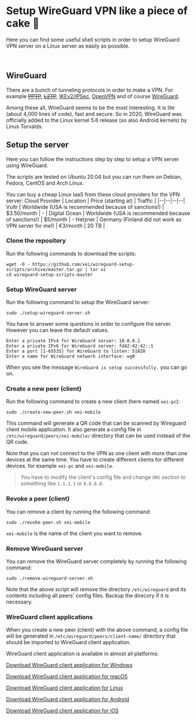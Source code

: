 # Setup WireGuard VPN like a piece of cake 🍰
Here you can find some useful shell scripts in order to setup WireGuard VPN server on a Linux server as easily as possible.

<p>&nbsp;</p>

## WireGuard
There are a bunch of tunneling protocols in order to make a VPN. For example ~~[PPTP](https://www.bgocloud.com/knowledgebase/32/mikrotik-chr-how-to-setup-pptp-vpn-server.html)~~, ~~[L2TP](https://blog.johannfenech.com/mikrotik-l2tp-ipsec-vpn-server/)~~, [IKEv2/IPSec](https://github.com/jawj/IKEv2-setup), [OpenVPN](https://github.com/angristan/openvpn-install) and of course [WireGuard](https://www.wireguard.com/).

Among these all, WireGuard seems to be the most interesting. It is lite (about 4,000 lines of code), fast and secure. So in 2020, WireGuard was officially added to the Linux kernel 5.6 release (so also Android kernels) by Linus Torvalds.

## Setup the server
Here you can follow the instructions step by step to setup a VPN server using WireGuard.

The scripts are tested on Ubuntu 20.04 but you can run them on Debian, Fedora, CentOS and Arch Linux.


You can buy a cheap Linux IaaS from these cloud providers for the VPN server:
Cloud Provider | Location | Price (starting at) | Traffic |
|--|--|--|--|
Vultr | Worldwide (USA is recommended because of sanctions!) | $3.50/month | - |
Digital Ocean | Worldwide (USA is recommended because of sanctions!) | $5/month | -
Hetzner | Germany (Finland did not work as VPN server for me!) | €3/month | 20 TB |

### Clone the repository
Run the following commands to download the scripts:
```
wget -O - https://github.com/xei/wireguard-setup-scripts/archive/master.tar.gz | tar xz
cd wireguard-setup-scripts-master
```

### Setup WireGuard server
Run the following command to setup the WireGuard server:
```
sudo ./setup-wireguard-server.sh
```
You have to answer some questions in order to configure the server. However you can leave the default values.
```
Enter a private IPv4 for WireGuard server: 10.0.0.1
Enter a private IPv6 for WireGuard server: fd42:42:42::1
Enter a port [1-65535] for WireGuard to listen: 51820
Enter a name for WireGuard network interface: wg0
```

When you see the message `WireGuard is setup successfully.` you can go on.

### Create a new peer (client)
Run the following command to create a new client (here named `xei-pc`):
```
sudo ./create-new-peer.sh xei-mobile
```
This command will generate a QR code that can be scanned by Wireguard client mobile application. It also generate a config file in `/etc/wireguard/peers/xei-mobile/` directory that can be used instead of the QR code.

Note that you can not connect to the VPN as one client with more than one devices at the same time. You have to create different clients for different devices. for example `xei-pc` and `xei-mobile`.

> You have to modify the client's config file and change `DNS` section to something like `1.1.1.1` or `8.8.8.8`.

### Revoke a peer (client)
You can remove a client by running the following command:
```
sudo ./revoke-peer.sh xei-mobile
```
`xei-mobile` is the name of the client you want to remove.

### Remove WireGuard server
You can remove the WireGuard server completely by running the following command:
```
sudo ./remove-wireguard-server.sh
```
Note that the above script will remove the directory `/etc/wireguard` and its contents including all peers' config files. Backup the direcory if it is necessary.

### WireGuard client applications
When you create a new peer (client) with the above command, a config file will be generated in `/etc/wireguard/peers/client-name/` directory that should be imported to WireGuard client application.

WireGuard client application is available in almost all platforms:

[Download WireGuard client application for Windows](https://download.wireguard.com/windows-client/wireguard-amd64-0.1.1.msi)

[Download WireGuard client application for macOS](https://itunes.apple.com/us/app/wireguard/id1451685025?ls=1&mt=12)

[Download WireGuard client application for Linux](https://www.wireguard.com/install)

[Download WireGuard client application for Android](https://play.google.com/store/apps/details?id=com.wireguard.android)

[Download WireGuard client application for iOS](https://itunes.apple.com/us/app/wireguard/id1441195209?ls=1&mt=8)
